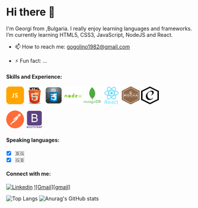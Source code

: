 # Hi there 👋 

I'm Georgi from ,Bulgaria. I really enjoy learning languages and frameworks.
I’m currently learning HTML5, CSS3, JavaScript, NodeJS and React.


- 📫 How to reach me: gogolino1982@gmail.com

- ⚡ Fun fact: ...

####  Skills and Experience:
[![JavaScript][JS]][1] [![HTML][HTML5]][2] [![CSS][CSS3]][3] [![|Node.js][nodeJS]][4] [![MongoDB][mongoDB]][7] [![React][react]][6]  [![Mocha][mocha]][8] [![Chai][chai]][9]

[![postman][Postman]][5] [![Bootstrap][bootstrap]][5]


[bootstrap]: https://github.com/baiGeorgi1/baiGeorgi1/blob/main/icons/bootstrap.png "Bootstrap"
[chai]: https://github.com/baiGeorgi1/baiGeorgi1/blob/main/icons/chai.png "Chai"
[CSS3]: https://github.com/baiGeorgi1/baiGeorgi1/blob/main/icons/css-3.png "CSS3"
[HTML5]: https://github.com/baiGeorgi1/baiGeorgi1/blob/main/icons/HTML5.png "HTML5"
[JS]: https://github.com/baiGeorgi1/baiGeorgi1/blob/main/icons/JS_48x48.png "JavaScript"
[mocha]: https://github.com/baiGeorgi1/baiGeorgi1/blob/main/icons/mocha.png "Mocha"
[mongoDB]: https://github.com/baiGeorgi1/baiGeorgi1/blob/main/icons/mongDB.png "MongoDB"
[nodeJS]: https://github.com/baiGeorgi1/baiGeorgi1/blob/main/icons/nodeJS.png "NodeJS"
[Postman]: https://github.com/baiGeorgi1/baiGeorgi1/blob/main/icons/postman.png
[react]: https://github.com/baiGeorgi1/baiGeorgi1/blob/main/icons/react.png

[1]: https://external.ink?to=/w3schools.com/js/
[2]: https://external.ink?to=/w3schools.com/html/
[3]: https://external.ink?to=/w3schools.com/css/
[4]: https://external.ink?to=/w3schools.com/nodejs/
[5]: https://external.ink?to=/postman.com
[6]: https://external.ink?to=/react.dev
[7]: https://external.ink?to=/mongodb.com
[8]: https://external.ink?to=/mochajs.org
[9]: https://external.ink?to=/chaijs.com

#### Speaking languages:
 - [x] 🇧🇬
 - [x] 🇬🇧

<!-- #### Exapmles of my work
- [JS-BackEnd](https://github.com/baiGeorgi1/JS-BackEnd-Exam)

-->
 
#### Connect with me:

[![Linkedin][linkedin]](https://external.ink?to=/linkedin.com/in/georgi-georgiev-999b50295)
[![Gmail][gmail]](https://external.ink?to=/gogolino1982@gmail.com)

[linkedin]: https://github.com/baiGeorgi1/baiGeorgi1/blob/main/icons/linkedin.ico


![Top Langs](https://github-readme-stats.vercel.app/api/top-langs/?username=baiGeorgi1&theme=prussian)
![Anurag's GitHub stats](https://github-readme-stats.vercel.app/api?username=baiGeorgi1&theme=prussian)


